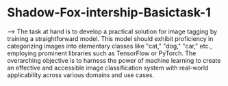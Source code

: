 # Shadow-Fox-intership-Basictask-1
--> The task at hand is to develop a practical solution for image tagging by training a straightforward model. This model should exhibit proficiency in categorizing images into elementary classes like "cat," "dog," "car," etc., employing prominent libraries such as TensorFlow or PyTorch. The overarching objective is to harness the power of machine learning to create an effective and accessible image classification system with real-world applicability across various domains and use cases. 
